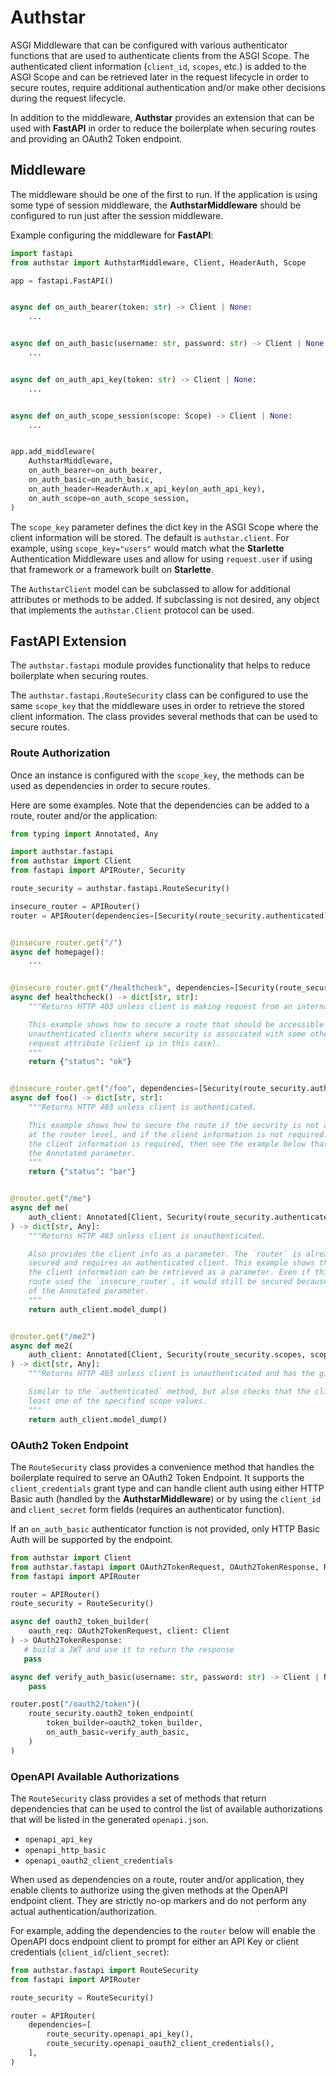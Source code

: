 # Authstar

ASGI Middleware that can be configured with various authenticator functions
that are used to authenticate clients from the ASGI Scope. The authenticated
client information (`client_id`, `scopes`, etc.) is added to the ASGI Scope
and can be retrieved later in the request lifecycle in order to secure
routes, require additional authentication and/or make other decisions during
the request lifecycle.

In addition to the middleware, **Authstar** provides an extension that can be
used with **FastAPI** in order to reduce the boilerplate when securing routes
and providing an OAuth2 Token endpoint.

## Middleware

The middleware should be one of the first to run. If the application is using
some type of session middleware, the **AuthstarMiddleware** should be
configured to run just after the session middleware.

Example configuring the middleware for **FastAPI**:

```python
import fastapi
from authstar import AuthstarMiddleware, Client, HeaderAuth, Scope

app = fastapi.FastAPI()


async def on_auth_bearer(token: str) -> Client | None:
    ...


async def on_auth_basic(username: str, password: str) -> Client | None:
    ...


async def on_auth_api_key(token: str) -> Client | None:
    ...


async def on_auth_scope_session(scope: Scope) -> Client | None:
    ...


app.add_middleware(
    AuthstarMiddleware,
    on_auth_bearer=on_auth_bearer,
    on_auth_basic=on_auth_basic,
    on_auth_header=HeaderAuth.x_api_key(on_auth_api_key),
    on_auth_scope=on_auth_scope_session,
)
```

The `scope_key` parameter defines the dict key in the ASGI Scope where the
client information will be stored. The default is `authstar.client`. For
example, using `scope_key="users"` would match what the **Starlette**
Authentication Middleware uses and allow for using `request.user` if using
that framework or a framework built on **Starlette**.

The `AuthstarClient` model can be subclassed to allow for additional
attributes or methods to be added. If subclassing is not desired, any object
that implements the `authstar.Client` protocol can be used.

## FastAPI Extension

The `authstar.fastapi` module provides functionality that helps to reduce
boilerplate when securing routes.

The `authstar.fastapi.RouteSecurity` class can be configured to use the
same `scope_key` that the middleware uses in order to retrieve the stored
client information. The class provides several methods that can be used to
secure routes.

### Route Authorization

Once an instance is configured with the `scope_key`, the methods can be used
as dependencies in order to secure routes.

Here are some examples. Note that the dependencies can be added to a route,
router and/or the application:

```python
from typing import Annotated, Any

import authstar.fastapi
from authstar import Client
from fastapi import APIRouter, Security

route_security = authstar.fastapi.RouteSecurity()

insecure_router = APIRouter()
router = APIRouter(dependencies=[Security(route_security.authenticated)])


@insecure_router.get("/")
async def homepage():
    ...


@insecure_router.get("/healthcheck", dependencies=[Security(route_security.internal)])
async def healthcheck() -> dict[str, str]:
    """Returns HTTP 403 unless client is making request from an internal network.

    This example shows how to secure a route that should be accessible by
    unauthenticated clients where security is associated with some other
    request attribute (client ip in this case).
    """
    return {"status": "ok"}


@insecure_router.get("/foo", dependencies=[Security(route_security.authenticated)])
async def foo() -> dict[str, str]:
    """Returns HTTP 403 unless client is authenticated.

    This example shows how to secure the route if the security is not applied
    at the router level, and if the client information is not required. If
    the client information is required, then see the example below that uses
    the Annotated parameter.
    """
    return {"status": "bar"}


@router.get("/me")
async def me(
    auth_client: Annotated[Client, Security(route_security.authenticated)]
) -> dict[str, Any]:
    """Returns HTTP 403 unless client is unauthenticated.

    Also provides the client info as a parameter. The `router` is already
    secured and requires an authenticated client. This example shows that
    the client information can be retrieved as a parameter. Even if this
    route used the `insecure_router`, it would still be secured because
    of the Annotated parameter.
    """
    return auth_client.model_dump()


@router.get("/me2")
async def me2(
    auth_client: Annotated[Client, Security(route_security.scopes, scopes=["api-user"])]
) -> dict[str, Any]:
    """Returns HTTP 403 unless client is unauthenticated and has the given scope(s).

    Similar to the `authenticated` method, but also checks that the client has at
    least one of the specified scope values.
    """
    return auth_client.model_dump()
```

### OAuth2 Token Endpoint

The `RouteSecurity` class provides a convenience method that handles the
boilerplate required to serve an OAuth2 Token Endpoint. It supports the
`client_credentials` grant type and can handle client auth using either HTTP
Basic auth (handled by the **AuthstarMiddleware**) or by using the `client_id`
and `client_secret` form fields (requires an authenticator function).

If an `on_auth_basic` authenticator function is not provided, only HTTP Basic
Auth will be supported by the endpoint.

```python
from authstar import Client
from authstar.fastapi import OAuth2TokenRequest, OAuth2TokenResponse, RouteSecurity
from fastapi import APIRouter

router = APIRouter()
route_security = RouteSecurity()

async def oauth2_token_builder(
    oauth_req: OAuth2TokenRequest, client: Client
) -> OAuth2TokenResponse:
   # build a JWT and use it to return the response
   pass

async def verify_auth_basic(username: str, password: str) -> Client | None:
    pass

router.post("/oauth2/token")(
    route_security.oauth2_token_endpoint(
        token_builder=oauth2_token_builder,
        on_auth_basic=verify_auth_basic,
    )
)
```

### OpenAPI Available Authorizations

The `RouteSecurity` class provides a set of methods that return dependencies
that can be used to control the list of available authorizations that will be
listed in the generated `openapi.json`.

- `openapi_api_key`
- `openapi_http_basic`
- `openapi_oauth2_client_credentials`

When used as dependencies on a route, router and/or application, they enable
clients to authorize using the given methods at the OpenAPI endpoint client.
They are strictly no-op markers and do not perform any actual
authentication/authorization.

For example, adding the dependencies to the `router` below will enable the
OpenAPI docs endpoint client to prompt for either an API Key or client
credentials (`client_id`/`client_secret`):

```python
from authstar.fastapi import RouteSecurity
from fastapi import APIRouter

route_security = RouteSecurity()

router = APIRouter(
    dependencies=[
        route_security.openapi_api_key(),
        route_security.openapi_oauth2_client_credentials(),
    ],
)
```
